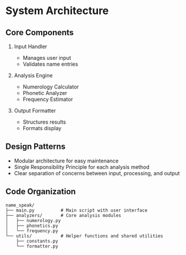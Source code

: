 # System Architecture

## Core Components
1. Input Handler
   - Manages user input
   - Validates name entries

2. Analysis Engine
   - Numerology Calculator
   - Phonetic Analyzer
   - Frequency Estimator

3. Output Formatter
   - Structures results
   - Formats display

## Design Patterns
- Modular architecture for easy maintenance
- Single Responsibility Principle for each analysis method
- Clear separation of concerns between input, processing, and output

## Code Organization
```
name_speak/
├── main.py          # Main script with user interface
├── analyzers/       # Core analysis modules
│   ├── numerology.py
│   ├── phonetics.py
│   └── frequency.py
└── utils/           # Helper functions and shared utilities
    ├── constants.py
    └── formatter.py
